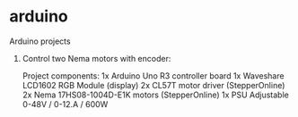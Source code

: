# arduino
Arduino projects

1. Control two Nema motors with encoder:

    Project components:
      1x Arduino Uno R3 controller board
      1x Waveshare LCD1602 RGB Module (display)
      2x CL57T motor driver (StepperOnline)
      2x Nema 17HS08-1004D-E1K motors (StepperOnline)
      1x PSU Adjustable 0-48V / 0-12.A / 600W

